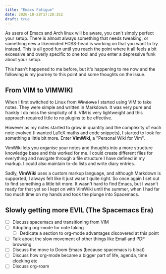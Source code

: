 ```yaml
---
title: "Emacs Fatigue"
date: 2020-10-28T17:20:35Z
draft: true
---
```


As users of Emacs and Arch linux will be aware, you can't simply perfect your setup.
There is almost always something that needs tweaking, or something new a likeminded
FOSS-head is working on that you want to try instead. This is all good fun until you
reach the point where it all feels a bit excessive and overly specific to one tool
and you enter a depressive funk about your setup.

This hasn't happened to me before, but it's happening to me now and the following is
my journey to this point and some thoughts on the issue.

## From VIM to VIMWIKI 

When I first switched to Linux from ~~Windows~~ I started using VIM to take notes.
They were simple and written in Markdown. It was very pure and frankly I do miss the
simplicity of it. VIM is very lightweight and this approach required little to no
plugins to be effective.

However as my notes started to grow in quantity and the complexity of each note
evolved (I wanted LaTeX maths and code snippets), I started to look for something
a little bit more. Enter **VimWiki**, a "Personal Wiki for Vim".

VimWiki lets you organise your notes and thoughts into a more structure knowledge base
and this worked for me. I could create different files for everything and navigate
through a file structure I have defined in my markup. I could also maintain to-do lists
and write diary entries.

Sadly, **VimWiki** uses a custom markup language, and although Markdown is supported,
I always felt like it just wasn't quite right. So once again I set out to find something
a little bit more. It wasn't hard to find Emacs, but I wasn't ready for that yet so
I kept on with VimWiki until the summer, when I had far too much time on my hands and
took the plunge into Spacemacs.

## Slowly getting more EVIL (The Spacemacs Era)

- [ ] Discuss spacemacs and transitioning from VIM
- [ ] Adopting org-mode for note taking
	- [ ] Dedicate a section to org-mode advantages discovered at this point
- [ ] Talk about the slow movement of other things like Email and PDF browsing
- [ ] Discuss the move to Doom Emacs (because spacemacs is bloat)
- [ ] Discuss how org-mode became a bigger part of life, agenda, time clocking etc
- [ ] Discuss org-roam 
